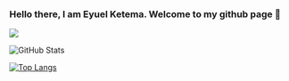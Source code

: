 ###                         Hello there, I am Eyuel Ketema. Welcome to my github page 👋

![](https://komarev.com/ghpvc/?username=Joelketema&color=red)
<!--
**Joelketema/Joelketema** is a ✨ _special_ ✨ repository because its `README.md` (this file) appears on your GitHub profile.

Here are some ideas to get you started:

- 🔭 I’m currently working on ...
- 🌱 I’m currently learning ...
- 👯 I’m looking to collaborate on ...
- 🤔 I’m looking for help with ...
- 💬 Ask me about ...
- 📫 How to reach me: ...
- 😄 Pronouns: ...
- ⚡ Fun fact: ...
-->
![GitHub Stats](https://github-readme-stats.vercel.app/api?username=Joelketema&theme=radical&show_icons=true)

[![Top Langs](https://github-readme-stats.vercel.app/api/top-langs/?username=Joelketema&layout=compact)](https://github.com/anuraghazra/github-readme-stats)
